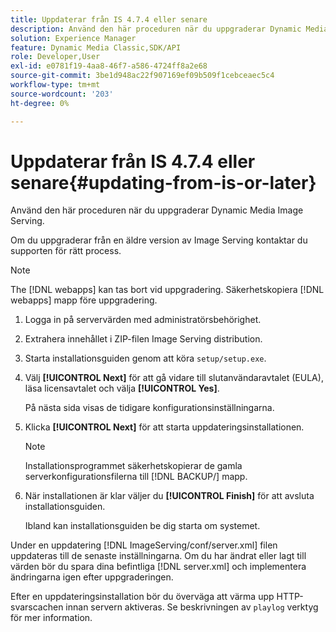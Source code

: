 ```yaml
---
title: Uppdaterar från IS 4.7.4 eller senare
description: Använd den här proceduren när du uppgraderar Dynamic Media Image Serving.
solution: Experience Manager
feature: Dynamic Media Classic,SDK/API
role: Developer,User
exl-id: e0781f19-4aa8-46f7-a586-4724ff8a2e68
source-git-commit: 3be1d948ac22f907169ef09b509f1cebceaec5c4
workflow-type: tm+mt
source-wordcount: '203'
ht-degree: 0%

---
```


# Uppdaterar från IS 4.7.4 eller senare{#updating-from-is-or-later}

Använd den här proceduren när du uppgraderar Dynamic Media Image Serving.

Om du uppgraderar från en äldre version av Image Serving kontaktar du supporten för rätt process.

>[!NOTE]
>
>The [!DNL webapps] kan tas bort vid uppgradering. Säkerhetskopiera [!DNL webapps] mapp före uppgradering.

1. Logga in på servervärden med administratörsbehörighet.
1. Extrahera innehållet i ZIP-filen Image Serving distribution.
1. Starta installationsguiden genom att köra `setup/setup.exe`.
1. Välj **[!UICONTROL Next]** för att gå vidare till slutanvändaravtalet (EULA), läsa licensavtalet och välja **[!UICONTROL Yes]**.

   På nästa sida visas de tidigare konfigurationsinställningarna.
1. Klicka **[!UICONTROL Next]** för att starta uppdateringsinstallationen.

   >[!NOTE]
   >
   >Installationsprogrammet säkerhetskopierar de gamla serverkonfigurationsfilerna till [!DNL BACKUP/] mapp.

1. När installationen är klar väljer du **[!UICONTROL Finish]** för att avsluta installationsguiden.

   Ibland kan installationsguiden be dig starta om systemet.

Under en uppdatering [!DNL ImageServing/conf/server.xml] filen uppdateras till de senaste inställningarna. Om du har ändrat eller lagt till värden bör du spara dina befintliga [!DNL server.xml] och implementera ändringarna igen efter uppgraderingen.

Efter en uppdateringsinstallation bör du överväga att värma upp HTTP-svarscachen innan servern aktiveras. Se beskrivningen av `playlog` verktyg för mer information.

